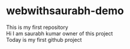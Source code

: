 # webwithsaurabh-demo
This is my first repository
<br/>
Hi I am saurabh kumar owner of this project
<br>
Today is my first github project
